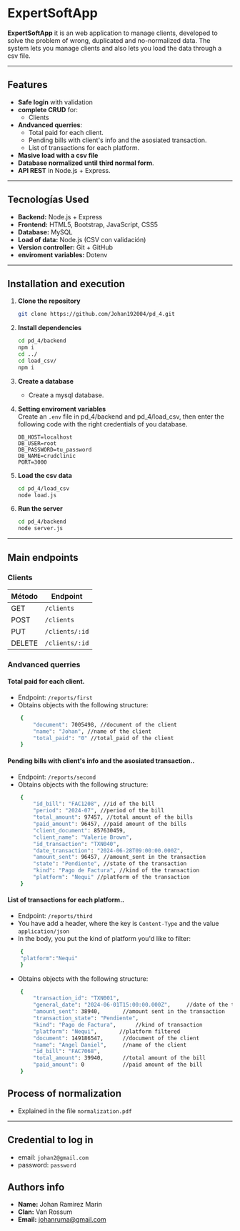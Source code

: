 # ExpertSoftApp

**ExpertSoftApp** it is an web application to manage clients, developed to solve the problem of wrong, duplicated and no-normalized data. The system lets you manage clients and also lets you load the data through a csv file.

---

## Features

- **Safe login** with validation
- **complete CRUD** for:
  - Clients
- **Andvanced querries**:
  - Total paid for each client.
  - Pending bills with client's info and the asosiated transaction.
  - List of transactions for each platform.
- **Masive load with a csv file**
- **Database normalized until third normal form**.
- **API REST** in Node.js + Express.

---

## Tecnologías Used

- **Backend:** Node.js + Express
- **Frontend:** HTML5, Bootstrap, JavaScript, CSS5
- **Database:** MySQL
- **Load of data:** Node.js (CSV con validación)
- **Version controller:** Git + GitHub
- **enviroment variables:** Dotenv

---


## Installation and execution

1. **Clone the repository**
   ```bash
   git clone https://github.com/Johan192004/pd_4.git
   ```

2. **Install dependencies**
   ```bash
   cd pd_4/backend
   npm i
   cd ../
   cd load_csv/
   npm i
   ```

3. **Create a database**
   - Create a mysql database.


4. **Setting enviroment variables**  
   Create an `.env` file in pd_4/backend and pd_4/load_csv, then enter the following code with the right credentials of you database.
   ```env
   DB_HOST=localhost
   DB_USER=root
   DB_PASSWORD=tu_password
   DB_NAME=crudclinic
   PORT=3000
   ```
5. **Load the csv data**
   ```bash
   cd pd_4/load_csv
   node load.js
   ```

6. **Run the server**
   ```bash
   cd pd_4/backend
   node server.js
   ```

---

## Main endpoints

### Clients
| Método | Endpoint              | 
|--------|-----------------------|
| GET    | `/clients`            | 
| POST   | `/clients`            | 
| PUT    | `/clients/:id`        |  
| DELETE | `/clients/:id`        |

### Andvanced querries


#### Total paid for each client.
- Endpoint: `/reports/first`
- Obtains objects with the following structure:
```bash
    {
        "document": 7005498, //document of the client
        "name": "Johan", //name of the client
        "total_paid": "0" //total_paid of the client
    }
```

#### Pending bills with client's info and the asosiated transaction..
- Endpoint: `/reports/second`
- Obtains objects with the following structure:
```bash
    {
        "id_bill": "FAC1208", //id of the bill
        "period": "2024-07", //period of the bill
        "total_amount": 97457, //total amount of the bills
        "paid_amount": 96457, //paid amount of the bills
        "client_document": 857630459, 
        "client_name": "Valerie Brown",
        "id_transaction": "TXN040",
        "date_transaction": "2024-06-28T09:00:00.000Z",
        "amount_sent": 96457, //amount_sent in the transaction
        "state": "Pendiente", //state of the transaction
        "kind": "Pago de Factura", //kind of the transaction
        "platform": "Nequi" //platform of the transaction
    }
```

#### List of transactions for each platform..
- Endpoint: `/reports/third`
- You have add a header, where the key is `Content-Type` and the value `application/json`
- In the body, you put the kind of platform you'd like to filter:
```bash
    {
    "platform":"Nequi"
    }
```
- Obtains objects with the following structure:
```bash
    {
        "transaction_id": "TXN001",
        "general_date": "2024-06-01T15:00:00.000Z",     //date of the transaction
        "amount_sent": 38940,       //amount sent in the transaction
        "transaction_state": "Pendiente",
        "kind": "Pago de Factura",      //kind of transaction
        "platform": "Nequi",       //platform filtered
        "document": 149186547,      //document of the client
        "name": "Angel Daniel",     //name of the client
        "id_bill": "FAC7068",
        "total_amount": 39940,      //total amount of the bill
        "paid_amount": 0            //paid amount of the bill
    }
```

## Process of normalization

  
- Explained in the file `normalization.pdf`

---

## Credential to log in
- email: `johan2@gmail.com`
- password: `password`

## Authors info

- **Name:** Johan Ramirez Marin
- **Clan:** Van Rossum
- **Email:** johanruma@gmail.com